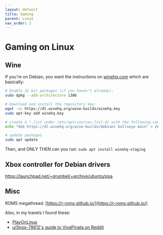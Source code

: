 ```yaml
---
layout: default
title: Gaming
parent: Linux
nav_order: 2
---
```


# Gaming on Linux

## Wine
If you're on Debian, you want the instructions on [winehq.com](https://wiki.winehq.org/Debian) which are basically:


```bash
# Enable 32 bit packages (if you haven't already): 
sudo dpkg --add-architecture i386

# Download and install the repository key: 
wget -nc https://dl.winehq.org/wine-builds/winehq.key
sudo apt-key add winehq.key

# create a *.list under /etc/apt/sources.list.d/ with the following content in this case for Debian bullseye
echo "deb https://dl.winehq.org/wine-builds/debian/ bullseye main" > /etc/apt/sources.list.d/wine.list

# update packages
sudo apt update
```

Then, and ONLY THEN can you run: `sudo apt install winehq-staging`

## Xbox controller for Debian drivers
https://launchpad.net/~grumbel/+archive/ubuntu/ppa

## Misc
ROMS megathread: [https://r-roms.github.io/](https://r-roms.github.io/)

Also, in my travels I found these:
- [PlayOnLinux](https://www.playonlinux.com/)
- [u/Snoo-78612's guide to VivaPinata on Reddit](https://www.reddit.com/r/VivaPinata/comments/jke4er/viva_pinata_gnulinux_installation_guide/)

